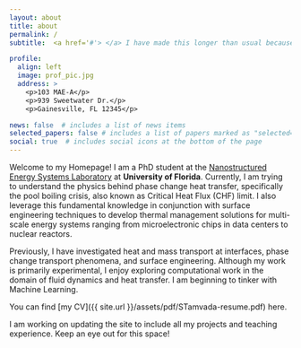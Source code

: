 ```yaml
---
layout: about
title: about
permalink: /
subtitle:  <a href='#'> </a> I have made this longer than usual because I have not had time to make it shorter. - Blaise Pascal

profile:
  align: left
  image: prof_pic.jpg
  address: >
    <p>103 MAE-A</p>
    <p>939 Sweetwater Dr.</p>
    <p>Gainesville, FL 12345</p>

news: false  # includes a list of news items
selected_papers: false # includes a list of papers marked as "selected={true}"
social: true  # includes social icons at the bottom of the page
---
```


Welcome to my Homepage! I am a PhD student at the [Nanostructured Energy Systems Laboratory](https://mae.ufl.edu/neslabs/index.html) at **University of Florida**. Currently, I am trying to understand the physics behind phase change heat transfer, specifically the pool boiling crisis, also known as Critical Heat Flux (CHF) limit. I also leverage this fundamental knowledge in conjunction with surface engineering techniques to develop thermal management solutions for multi-scale energy systems ranging from microelectronic chips in data centers to nuclear reactors.

Previously, I have investigated heat and mass transport at interfaces, phase change transport phenomena, and surface engineering. Although my work is primarily experimental, I enjoy exploring computational work in the domain of fluid dynamics and heat transfer. I am beginning to tinker with Machine Learning. 

You can find [my CV]({{ site.url }}/assets/pdf/STamvada-resume.pdf) here.

I am working on updating the site to include all my projects and teaching experience. Keep an eye out for this space!

